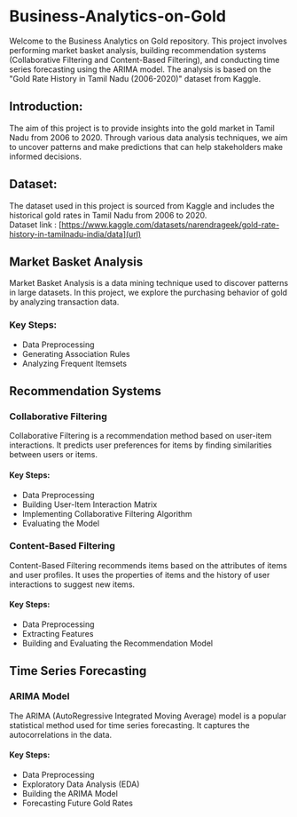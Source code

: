 # Business-Analytics-on-Gold
Welcome to the Business Analytics on Gold repository. This project involves performing market basket analysis, building recommendation systems (Collaborative Filtering and Content-Based Filtering), and conducting time series forecasting using the ARIMA model. The analysis is based on the "Gold Rate History in Tamil Nadu (2006-2020)" dataset from Kaggle.

## Introduction:
The aim of this project is to provide insights into the gold market in Tamil Nadu from 2006 to 2020. Through various data analysis techniques, we aim to uncover patterns and make predictions that can help stakeholders make informed decisions.

## Dataset:
The dataset used in this project is sourced from Kaggle and includes the historical gold rates in Tamil Nadu from 2006 to 2020.
<br />
Dataset link : [https://www.kaggle.com/datasets/narendrageek/gold-rate-history-in-tamilnadu-india/data](url)

## Market Basket Analysis
Market Basket Analysis is a data mining technique used to discover patterns in large datasets. In this project, we explore the purchasing behavior of gold by analyzing transaction data.

### Key Steps:
+ Data Preprocessing
+ Generating Association Rules
+ Analyzing Frequent Itemsets

## Recommendation Systems
### Collaborative Filtering
Collaborative Filtering is a recommendation method based on user-item interactions. It predicts user preferences for items by finding similarities between users or items.

#### Key Steps:
+ Data Preprocessing
+ Building User-Item Interaction Matrix
+ Implementing Collaborative Filtering Algorithm
+ Evaluating the Model

### Content-Based Filtering
Content-Based Filtering recommends items based on the attributes of items and user profiles. It uses the properties of items and the history of user interactions to suggest new items.

#### Key Steps:
+ Data Preprocessing
+ Extracting Features
+ Building and Evaluating the Recommendation Model

## Time Series Forecasting
### ARIMA Model
The ARIMA (AutoRegressive Integrated Moving Average) model is a popular statistical method used for time series forecasting. It captures the autocorrelations in the data.

#### Key Steps:
+ Data Preprocessing
+ Exploratory Data Analysis (EDA)
+ Building the ARIMA Model
+ Forecasting Future Gold Rates
